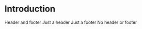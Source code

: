 <script setup lang="ts">
import { ExampleComponent, MyPanel } from '@scopedPackageName@'
</script>

<style scoped>
.panel {
  margin: 20px 0;
}
</style>

# Introduction

<ExampleComponent />

<MyPanel title="Panel title" footer="Panel footer">
  Header and footer
</MyPanel>

<MyPanel title="Panel title">
  Just a header
</MyPanel>

<MyPanel footer="Panel footer">
  Just a footer
</MyPanel>

<MyPanel>
  No header or footer
</MyPanel>
